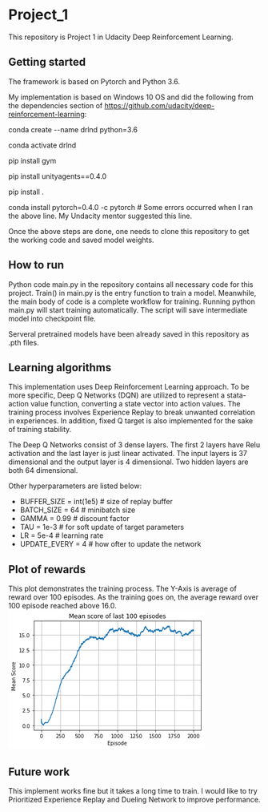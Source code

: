 # Project_1

This repository is Project 1 in Udacity Deep Reinforcement Learning. 

## Getting started

The framework is based on Pytorch and Python 3.6. 

My implementation is based on Windows 10 OS and did the following from the dependencies section of https://github.com/udacity/deep-reinforcement-learning:

conda create --name drlnd python=3.6

conda activate drlnd

pip install gym

pip install unityagents==0.4.0

pip install .

conda install pytorch=0.4.0 -c pytorch  # Some errors occurred when I ran the above line. My Undacity mentor suggested this line. 

Once the above steps are done, one needs to clone this repository to get the working code and saved model weights.

## How to run

Python code main.py in the repository contains all necessary code for this project. Train() in main.py is the entry function to train a model. Meanwhile, the main body of code is a complete workflow for training. Running python main.py will start training automatically. The script will save intermediate model into checkpoint file. 

Serveral pretrained models have been already saved in this repository as .pth files. 

## Learning algorithms

This implementation uses Deep Reinforcement Learning approach. To be more specific, Deep Q Networks (DQN) are utilized to represent a stata-action value function, converting a state vector into action values. The training process involves Experience Replay to break unwanted correlation in experiences. In addition, fixed Q target is also implemented for the sake of training stability. 

The Deep Q Networks consist of 3 dense layers. The first 2 layers have Relu activation and the last layer is just linear activated. The input layers is 37 dimensional and the output layer is 4 dimensional. Two hidden layers are both 64 dimensional. 

Other hyperparameters are listed below:
- BUFFER_SIZE = int(1e5)  # size of replay buffer
- BATCH_SIZE = 64   # minibatch size
- GAMMA = 0.99  # discount factor
- TAU = 1e-3    # for soft update of target parameters
- LR = 5e-4   # learning rate
- UPDATE_EVERY = 4   # how ofter to update the network

## Plot of rewards
This plot demonstrates the training process. The Y-Axis is average of reward over 100 episodes. As the training goes on, the average reward over 100 episode reached above 16.0. 
![](/Figure_1.png)


## Future work
This implement works fine but it takes a long time to train. I would like to try Prioritized Experience Replay and Dueling Network to improve performance. 
